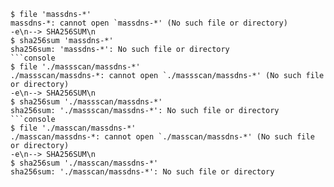 ```console
$ file 'massdns-*'
massdns-*: cannot open `massdns-*' (No such file or directory)
-e\n--> SHA256SUM\n
$ sha256sum 'massdns-*'
sha256sum: 'massdns-*': No such file or directory
```console
$ file './massscan/massdns-*'
./massscan/massdns-*: cannot open `./massscan/massdns-*' (No such file or directory)
-e\n--> SHA256SUM\n
$ sha256sum './massscan/massdns-*'
sha256sum: './massscan/massdns-*': No such file or directory
```console
$ file './masscan/massdns-*'
./masscan/massdns-*: cannot open `./masscan/massdns-*' (No such file or directory)
-e\n--> SHA256SUM\n
$ sha256sum './masscan/massdns-*'
sha256sum: './masscan/massdns-*': No such file or directory
